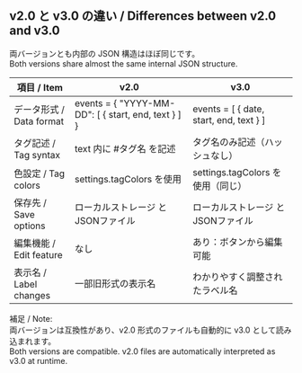 ## v2.0 と v3.0 の違い / Differences between v2.0 and v3.0

両バージョンとも内部の JSON 構造はほぼ同じです。  
Both versions share almost the same internal JSON structure.

| 項目 / Item            | v2.0                                                  | v3.0                                                  |
|------------------------|-------------------------------------------------------|-------------------------------------------------------|
| データ形式 / Data format | events = { "YYYY-MM-DD": [ { start, end, text } ] }   | events = [ { date, start, end, text } ]              |
| タグ記述 / Tag syntax   | text 内に #タグ名 を記述                                | タグ名のみ記述（ハッシュなし）                       |
| 色設定 / Tag colors    | settings.tagColors を使用                              | settings.tagColors を使用（同じ）                    |
| 保存先 / Save options   | ローカルストレージ と JSONファイル                    | ローカルストレージ と JSONファイル                  |
| 編集機能 / Edit feature | なし                                                  | あり：ボタンから編集可能                             |
| 表示名 / Label changes  | 一部旧形式の表示名                                     | わかりやすく調整されたラベル名                       |

補足 / Note:  
両バージョンは互換性があり、v2.0 形式のファイルも自動的に v3.0 として読み込まれます。  
Both versions are compatible. v2.0 files are automatically interpreted as v3.0 at runtime.
